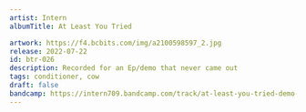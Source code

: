 ```yaml
---
artist: Intern
albumTitle: At Least You Tried

artwork: https://f4.bcbits.com/img/a2100598597_2.jpg
release: 2022-07-22
id: btr-026
description: Recorded for an Ep/demo that never came out
tags: conditioner, cow
draft: false
bandcamp: https://intern709.bandcamp.com/track/at-least-you-tried-demo-2015
---
```

